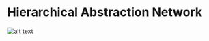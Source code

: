 # Hierarchical Abstraction Network
![alt text](https://lh6.googleusercontent.com/gPGVfhiGrY3BY9XxYKY2nhbwzMIJubqpct7qwB27Wn5l1_ZYhEgFLDm2VfmnRugV2C6jzA3HUkOVTBqpYxqi=w1920-h959-rw)
